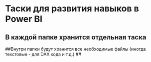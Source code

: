 # Таски для развития навыков в Power BI #

## В каждой папке хранится отдельная таска ##

##Внутри папки будут хранится все необходимые файлы (иногда текстовые - для DAX кода и т.д.) ##
